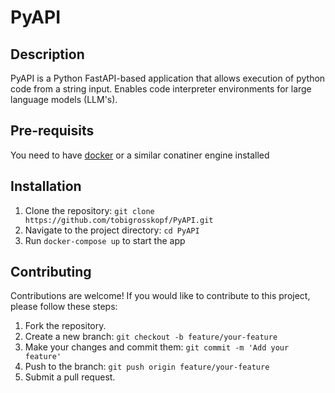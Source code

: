 # PyAPI

## Description
PyAPI is a Python FastAPI-based application that allows execution of python code from a string input.
Enables code interpreter environments for large language models (LLM's).

## Pre-requisits
You need to have [docker](https://www.docker.com/) or a similar conatiner engine installed

## Installation
1. Clone the repository: `git clone https://github.com/tobigrosskopf/PyAPI.git`
2. Navigate to the project directory: `cd PyAPI`
3. Run `docker-compose up` to start the app

## Contributing
Contributions are welcome! If you would like to contribute to this project, please follow these steps:
1. Fork the repository.
2. Create a new branch: `git checkout -b feature/your-feature`
3. Make your changes and commit them: `git commit -m 'Add your feature'`
4. Push to the branch: `git push origin feature/your-feature`
5. Submit a pull request.
